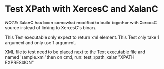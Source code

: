 # Test XPath with XercesC and XalanC

*NOTE*: XalanC has been somewhat modified to build together with XercesC source instead of linking to XercesC's binary.

This Test executable only expect to return xml element.
This Test only take 1 argument and only use 1 argument.

XML file to test need to be placed next to the Text executable file and named 'sample.xml'
then on cmd, run: test_xpath_xalan "XPATH EXPRESSION"
